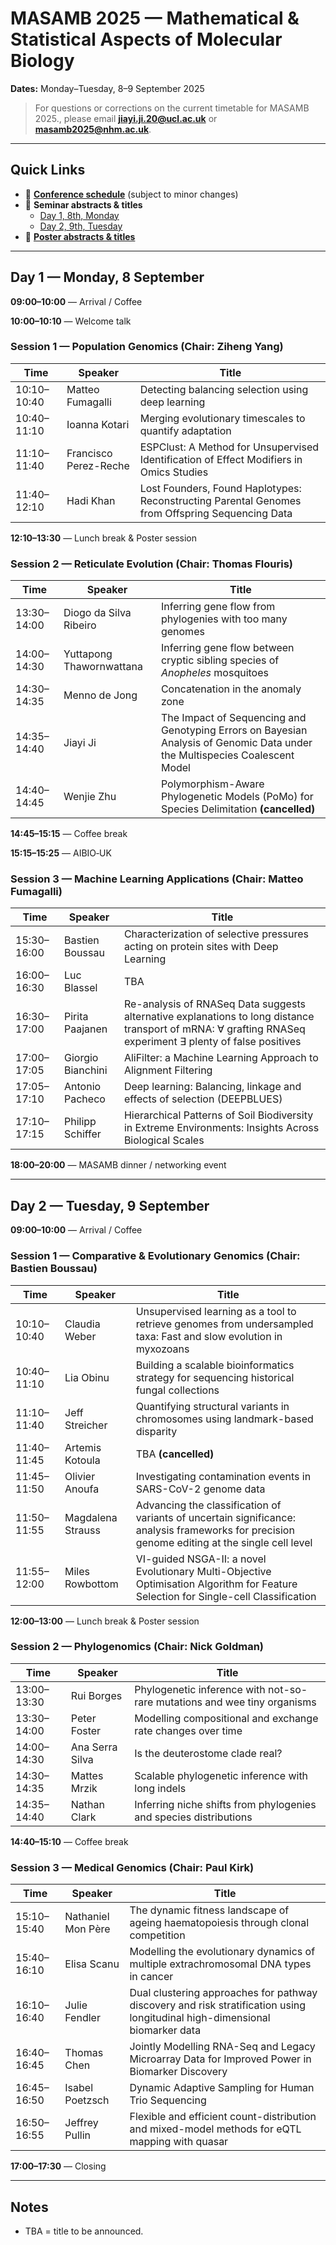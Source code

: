 # MASAMB 2025 — Mathematical & Statistical Aspects of Molecular Biology

**Dates:** Monday–Tuesday, 8–9 September 2025   


> For questions or corrections on the current timetable for MASAMB 2025., please email **jiayi.ji.20@ucl.ac.uk** or **masamb2025@nhm.ac.uk**.

---

## Quick Links
- 📅 **[Conference schedule](Masamb2025-Timetable.pdf)** (subject to minor changes)
- 🎤 **Seminar abstracts & titles**
    -  [Day 1, 8th, Monday](Masamb2025-Seminars-D1.pdf)
    -  [Day 2, 9th, Tuesday](Masamb2025-Seminars-D2.pdf)
- 🧾 **[Poster abstracts & titles](Masamb2025-Posters.pdf)**
---

## Day 1 — Monday, 8 September

**09:00–10:00** — Arrival / Coffee  

**10:00–10:10** — Welcome talk

### Session 1 — Population Genomics (Chair: Ziheng Yang)

| Time | Speaker | Title |
|---|---|---|
| 10:10–10:40 | Matteo Fumagalli | Detecting balancing selection using deep learning |
| 10:40–11:10 | Ioanna Kotari | Merging evolutionary timescales to quantify adaptation |
| 11:10–11:40 | Francisco Perez-Reche | ESPClust: A Method for Unsupervised Identification of Effect Modifiers in Omics Studies |
| 11:40–12:10 | Hadi Khan | Lost Founders, Found Haplotypes: Reconstructing Parental Genomes from Offspring Sequencing Data |

**12:10–13:30** — Lunch break & Poster session

### Session 2 — Reticulate Evolution (Chair: Thomas Flouris)

| Time | Speaker | Title |
|---|---|---|
| 13:30–14:00 | Diogo da Silva Ribeiro | Inferring gene flow from phylogenies with too many genomes |
| 14:00–14:30 | Yuttapong Thawornwattana | Inferring gene flow between cryptic sibling species of *Anopheles* mosquitoes |
| 14:30–14:35 | Menno de Jong | Concatenation in the anomaly zone |
| 14:35–14:40 | Jiayi Ji | The Impact of Sequencing and Genotyping Errors on Bayesian Analysis of Genomic Data under the Multispecies Coalescent Model |
| 14:40–14:45 | Wenjie Zhu | Polymorphism-Aware Phylogenetic Models (PoMo) for Species Delimitation **(cancelled)**|

**14:45–15:15** — Coffee break

**15:15–15:25** — AIBIO‑UK

### Session 3 — Machine Learning Applications (Chair: Matteo Fumagalli)

| Time | Speaker | Title |
|---|---|---|
| 15:30–16:00 | Bastien Boussau | Characterization of selective pressures acting on protein sites with Deep Learning |
| 16:00–16:30 | Luc Blassel | TBA |
| 16:30–17:00 | Pirita Paajanen | Re-analysis of RNASeq Data suggests alternative explanations to long distance transport of mRNA: ∀ grafting RNASeq experiment ∃ plenty of false positives |
| 17:00–17:05 | Giorgio Bianchini | AliFilter: a Machine Learning Approach to Alignment Filtering |
| 17:05–17:10 | Antonio Pacheco | Deep learning: Balancing, linkage and effects of selection (DEEPBLUES) |
| 17:10–17:15 | Philipp Schiffer | Hierarchical Patterns of Soil Biodiversity in Extreme Environments: Insights Across Biological Scales |

**18:00–20:00** — MASAMB dinner / networking event

---

## Day 2 — Tuesday, 9 September

**09:00–10:00** — Arrival / Coffee

### Session 1 — Comparative & Evolutionary Genomics (Chair: Bastien Boussau)

| Time | Speaker | Title |
|---|---|---|
| 10:10–10:40 | Claudia Weber | Unsupervised learning as a tool to retrieve genomes from undersampled taxa: Fast and slow evolution in myxozoans |
| 10:40–11:10 | Lia Obinu | Building a scalable bioinformatics strategy for sequencing historical fungal collections |
| 11:10–11:40 | Jeff Streicher | Quantifying structural variants in chromosomes using landmark-based disparity |
| 11:40–11:45 | Artemis Kotoula | TBA **(cancelled)**|
| 11:45–11:50 | Olivier Anoufa | Investigating contamination events in SARS-CoV-2 genome data |
| 11:50–11:55 | Magdalena Strauss | Advancing the classification of variants of uncertain significance: analysis frameworks for precision genome editing at the single cell level |
| 11:55–12:00 | Miles Rowbottom | VI-guided NSGA-II: a novel Evolutionary Multi-Objective Optimisation Algorithm for Feature Selection for Single-cell Classification |

**12:00–13:00** — Lunch break & Poster session

### Session 2 — Phylogenomics (Chair: Nick Goldman)

| Time | Speaker | Title |
|---|---|---|
| 13:00–13:30 | Rui Borges | Phylogenetic inference with not-so-rare mutations and wee tiny organisms |
| 13:30–14:00 | Peter Foster | Modelling compositional and exchange rate changes over time |
| 14:00–14:30 | Ana Serra Silva | Is the deuterostome clade real? |
| 14:30–14:35 | Mattes Mrzik | Scalable phylogenetic inference with long indels |
| 14:35–14:40 | Nathan Clark | Inferring niche shifts from phylogenies and species distributions |

**14:40–15:10** — Coffee break

### Session 3 — Medical Genomics (Chair: Paul Kirk)

| Time | Speaker | Title |
|---|---|---|
| 15:10–15:40 | Nathaniel Mon Père | The dynamic fitness landscape of ageing haematopoiesis through clonal competition |
| 15:40–16:10 | Elisa Scanu | Modelling the evolutionary dynamics of multiple extrachromosomal DNA types in cancer |
| 16:10–16:40 | Julie Fendler | Dual clustering approaches for pathway discovery and risk stratification using longitudinal high-dimensional biomarker data |
| 16:40–16:45 | Thomas Chen | Jointly Modelling RNA-Seq and Legacy Microarray Data for Improved Power in Biomarker Discovery |
| 16:45–16:50 | Isabel Poetzsch | Dynamic Adaptive Sampling for Human Trio Sequencing |
| 16:50–16:55 | Jeffrey Pullin | Flexible and efficient count-distribution and mixed-model methods for eQTL mapping with quasar |

**17:00–17:30** — Closing

---

## Notes
- TBA = title to be announced.
